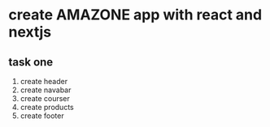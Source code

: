 # create AMAZONE app with react and nextjs

## task one
1. create header 
2. create navabar
3. create courser
4. create products 
5. create footer